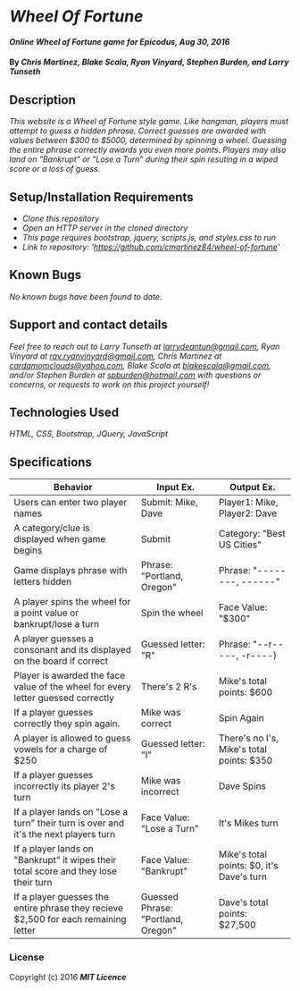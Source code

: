# _Wheel Of Fortune_

#### _Online Wheel of Fortune game for Epicodus, Aug 30, 2016_

#### By _**Chris Martinez, Blake Scala, Ryan Vinyard, Stephen Burden, and Larry Tunseth**_

## Description

_This website is a Wheel of Fortune style game. Like hangman, players must attempt to guess a hidden phrase. Correct guesses are awarded with values between $300 to $5000, determined by spinning a wheel. Guessing the entire phrase correctly awards you even more points. Players may also land on "Bankrupt" or "Lose a Turn" during their spin resuting in a wiped score or a loss of guess._

## Setup/Installation Requirements

* _Clone this repository_
* _Open an HTTP server in the cloned directory_
* _This page requires bootstrap, jquery, scripts.js, and styles.css to run_
* _Link to repository: 'https://github.com/cmartinez84/wheel-of-fortune'_


## Known Bugs

_No known bugs have been found to date._

## Support and contact details

_Feel free to reach out to Larry Tunseth at larrydeantun@gmail.com, Ryan Vinyard at rav.ryanvinyard@gmail.com, Chris Martinez at cardamomclouds@yahoo.com, Blake Scala at blakescala@gmail.com, and/or Stephen Burden at spburden@hotmail.com with questions or concerns, or requests to work on this project yourself!_

## Technologies Used

_HTML, CSS, Bootstrap, JQuery, JavaScript_

## Specifications

| Behavior | Input Ex. | Output Ex. |
| --- | --- | --- |
| Users can enter two player names |  Submit: Mike, Dave |  Player1: Mike, Player2: Dave |
| A category/clue is displayed when game begins | Submit |  Category: "Best US Cities" |
| Game displays phrase with letters hidden  | Phrase: "Portland, Oregon" |  Phrase: "--------, ------" |
| A player spins the wheel for a point value or bankrupt/lose a turn  | Spin the wheel  | Face Value: "$300"  |
| A player guesses a consonant and its displayed on the board if correct | Guessed letter: "R"  | Phrase: "--r-----, -r----) |
| Player is awarded the face value of the wheel for every letter guessed correctly | There's 2 R's | Mike's total points: $600 |
| If a player guesses correctly they spin again. |  Mike was correct | Spin Again  |
| A player is allowed to guess vowels for a charge of $250 | Guessed letter: "I" | There's no I's, Mike's total points: $350 |
| If a player guesses incorrectly its player 2's turn | Mike was incorrect | Dave Spins |
| If a player lands on "Lose a turn" their turn is over and it's the next players turn | Face Value: "Lose a Turn" | It's Mikes turn |
| If a player lands on "Bankrupt" it wipes their total score and they lose their turn | Face Value: "Bankrupt" | Mike's total points: $0, it's Dave's turn|
| If a player guesses the entire phrase they recieve $2,500 for each remaining letter | Guessed Phrase: "Portland, Oregon" | Dave's total points: $27,500 |
### License


Copyright (c) 2016 **_MIT Licence_**
